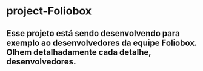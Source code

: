 # project-Foliobox

## Esse projeto está sendo desenvolvendo para exemplo ao desenvolvedores da equipe Foliobox. Olhem detalhadamente cada detalhe, desenvolvedores.
